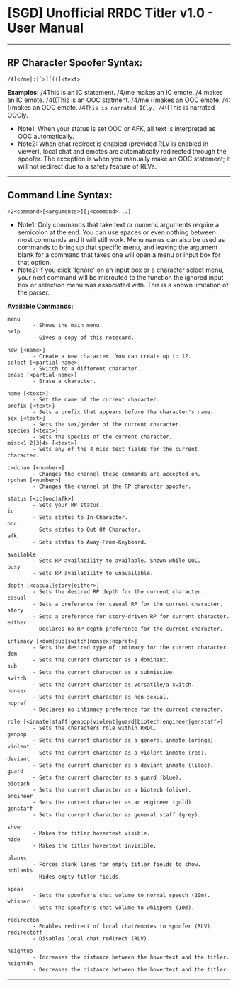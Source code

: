 # [SGD] Unofficial RRDC Titler v1.0 - User Manual #

---------------------------------------------------------------------------------------------------

## RP Character Spoofer Syntax: ##
    /4[</me|:|`>][((]<text>

**Examples:**
    /4This is an IC statement.
    /4/me makes an IC emote.
    /4:makes an IC emote.
    /4((This is an OOC statment.
    /4/me ((makes an OOC emote.
    /4:((makes an OOC emote.
    /4`This is narrated ICly.
    /4`((This is narrated OOCly.

* Note1: When your status is set OOC or AFK, all text is interpreted as OOC automatically.
* Note2: When chat redirect is enabled (provided RLV is enabled in viewer), local chat and
         emotes are automatically redirected through the spoofer. The exception is when
         you manually make an OOC statement; it will not redirect due to a safety feature
         of RLVa.

---------------------------------------------------------------------------------------------------

## Command Line Syntax: ##
    /2<command>[<arguments>][;<command>...]

* Note1: Only commands that take text or numeric arguments require a semicolon at the end.
         You can use spaces or even nothing between most commands and it will still work.
         Menu names can also be used as commands to bring up that specific menu, and
         leaving the argument blank for a command that takes one will open a menu or
         input box for that option.
* Note2: If you click 'Ignore' on an input box or a character select menu, your next
         command will be misrouted to the function the ignored input box or selection
         menu was associated with. This is a known limitation of the parser.

**Available Commands:**
    
    menu
            - Shows the main menu.
    help
            - Gives a copy of this notecard.

    new [<name>]
            - Create a new character. You can create up to 12.
    select [<partial-name>]
            - Switch to a different character.
    erase [<partial-name>]
            - Erase a character.

    name [<text>]
            - Set the name of the current character.
    prefix [<text>]
            - Sets a prefix that appears before the character's name.
    sex [<text>]
            - Sets the sex/gender of the current character.
    species [<text>]
            - Sets the species of the current character.
    misc<1|2|3|4> [<text>]
            - Sets any of the 4 misc text fields for the current character.

    cmdchan [<number>]
            - Changes the channel these commands are accepted on.
    rpchan [<number>]
            - Changes the channel of the RP character spoofer.

    status [<ic|ooc|afk>]
            - Sets your RP status.
    ic
            - Sets status to In-Character.
    ooc
            - Sets status to Out-Of-Character.
    afk
            - Sets status to Away-From-Keyboard.

    available
            - Sets RP availability to available. Shown while OOC.
    busy
            - Sets RP availability to unavailable.
    
    depth [<casual|story|either>] 
            - Sets the desired RP depth for the current character.
    casual
            - Sets a preference for casual RP for the current character.
    story
            - Sets a preference for story-driven RP for current character.
    either
            - Declares no RP depth preference for the current character. 

    intimacy [<dom|sub|switch|nonsex|nopref>]
            - Sets the desired type of intimacy for the current character.
    dom
            - Sets the current character as a dominant.
    sub
            - Sets the current character as a submissive.
    switch
            - Sets the current character as versatile/a switch.
    nonsex
            - Sets the current character as non-sexual.
    nopref
            - Declares no intimacy preference for the current character.

    role [<inmate|staff|genpop|violent|guard|biotech|engineer|genstaff>]
            - Sets the characters role within RRDC.
    genpop
            - Sets the current character as a general inmate (orange).
    violent
            - Sets the current character as a violent inmate (red).
    deviant
            - Sets the current character as a deviant inmate (lilac).
    guard
            - Sets the current character as a guard (blue).
    biotech
            - Sets the current character as a biotech (olive).
    engineer
            - Sets the current character as an engineer (gold).
    genstaff
            - Sets the current character as general staff (grey).

    show
            - Makes the titler hovertext visible.
    hide
            - Makes the titler hovertext invisible.

    blanks
            - Forces blank lines for empty titler fields to show.
    noblanks
            - Hides empty titler fields.

    speak
            - Sets the spoofer's chat volume to normal speech (20m).
    whisper
            - Sets the spoofer's chat volume to whispers (10m).

    redirecton
            - Enables redirect of local chat/emotes to spoofer (RLV).
    redirectoff
            - Disables local chat redirect (RLV).

    heightup
            - Increases the distance between the hovertext and the titler.
    heightdn
            - Decreases the distance between the hovertext and the titler.

---------------------------------------------------------------------------------------------------
